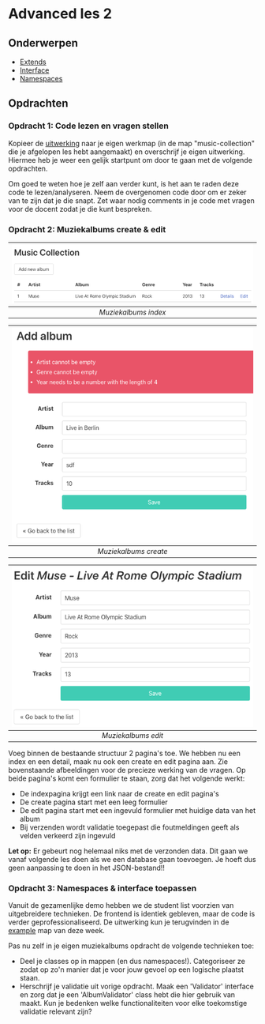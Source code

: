 # Advanced les 2

## Onderwerpen

- [Extends](http://php.net/manual/en/keyword.extends.php)
- [Interface](http://www.sunilb.com/php/php5-tutorials-abstract-class-and-interface)
- [Namespaces](http://www.php.net/manual/en/language.namespaces.basics.php)

## Opdrachten

### Opdracht 1: Code lezen en vragen stellen

Kopieer de [uitwerking](../lesson1/assignment) naar je eigen werkmap (in de map "music-collection"
die je afgelopen les hebt aangemaakt) en overschrijf je eigen uitwerking. Hiermee heb je weer een
gelijk startpunt om door te gaan met de volgende opdrachten.

Om goed te weten hoe je zelf aan verder kunt, is het aan te raden deze code te lezen/analyseren.
Neem de overgenomen code door om er zeker van te zijn dat je die snapt. Zet waar nodig comments in
je code met vragen voor de docent zodat je die kunt bespreken.

### Opdracht 2: Muziekalbums create & edit

| ![Muziekalbums index](music-albums-index.png) | 
|:---------------------------------------------:| 
|             *Muziekalbums index*              |

| ![Muziekalbums create](music-albums-create.png) | 
|:-----------------------------------------------:| 
|              *Muziekalbums create*              |

| ![Muziekalbums edit](music-albums-edit.png) | 
|:-------------------------------------------:| 
|             *Muziekalbums edit*             |

Voeg binnen de bestaande structuur 2 pagina's toe. We hebben nu een index en een detail, maak nu ook
een create en edit pagina aan. Zie bovenstaande afbeeldingen voor de precieze werking van de vragen.
Op beide pagina's komt een formulier te staan, zorg dat het volgende werkt:

- De indexpagina krijgt een link naar de create en edit pagina's
- De create pagina start met een leeg formulier
- De edit pagina start met een ingevuld formulier met huidige data van het album
- Bij verzenden wordt validatie toegepast die foutmeldingen geeft als velden verkeerd zijn ingevuld

**Let op:** Er gebeurt nog helemaal niks met de verzonden data. Dit gaan we vanaf volgende les doen als
we een database gaan toevoegen. Je hoeft dus geen aanpassing te doen in het JSON-bestand!!

### Opdracht 3: Namespaces & interface toepassen

Vanuit de gezamenlijke demo hebben we de student list voorzien van uitgebreidere technieken. De frontend
is identiek gebleven, maar de code is verder geprofessionaliseerd. De uitwerking kun je terugvinden in
de [example](example) map van deze week.

Pas nu zelf in je eigen muziekalbums opdracht de volgende technieken toe:

- Deel je classes op in mappen (en dus namespaces!). Categoriseer ze zodat op zo'n manier dat je voor
  jouw gevoel op een logische plaatst staan.
- Herschrijf je validatie uit vorige opdracht. Maak een 'Validator' interface en zorg dat je een 'AlbumValidator'
  class hebt die hier gebruik van maakt. Kun je bedenken welke functionaliteiten voor elke toekomstige
  validatie relevant zijn?

